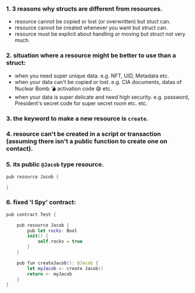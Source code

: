 ### 1. 3 reasons why structs are different from resources.
* resource cannot be copied or lost (or overwritten) but stuct can.
* resource cannot be created whenever you want but struct can.
* resource must be explicit about handling or moving but struct not very much.

### 2. situation where a resource might be better to use than a struct:
* when you need super unique data. e.g. NFT, UID, Metadata etc.
* when your data can't be copied or lost. e.g. CIA documents, datas of Nuclear Bomb 💣 activation code 😅 etc.
* when your data is super delicate and need high security. e.g. password, President's secret code for super secret room etc.
etc.

### 3. the keyword to make a new resource is `create`.

### 4. resource can't be created in a script or transaction (assuming there isn't a public function to create one on contact).

### 5. its public `@Jacob` type resource.
``` swift
pub resource Jacob {

}
```

### 6. fixed 'I Spy' contract:
``` swift
pub contract Test {

    pub resource Jacob {
        pub let rocks: Bool
        init() {
            self.rocks = true
        }
    }

    pub fun createJacob(): @Jacob { 
        let myJacob <- create Jacob()
        return <- myJacob
    }
}
```
